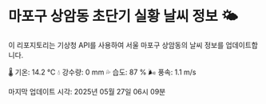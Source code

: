 
# 마포구 상암동 초단기 실황 날씨 정보 🌤️

이 리포지토리는 기상청 API를 사용하여 서울 마포구 상암동의 날씨 정보를 업데이트합니다. 

🌡️ 기온: 14.2 ℃
💧 강수량: 0 mm
💦 습도: 87 %
🌬️ 풍속: 1.1 m/s

마지막 업데이트 시각: 2025년 05월 27일 06시 09분    
